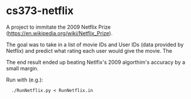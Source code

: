 # cs373-netflix

A project to immitate the 2009 Netflix Prize (https://en.wikipedia.org/wiki/Netflix_Prize).

The goal was to take in a list of movie IDs and User IDs (data provided by Netflix) and predict what rating each user would give the movie. The

The end result ended up beating Netlfix's 2009 algorthim's accuracy by a small margin.

Run with (e.g.):
```
  ./RunNetflix.py < RunNetflix.in
```

